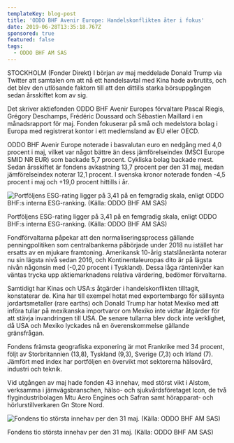 ```yaml
---
templateKey: blog-post
title: 'ODDO BHF Avenir Europe: Handelskonflikten åter i fokus'
date: 2019-06-28T13:35:18.767Z
sponsored: true
featured: false
tags:
  - ODDO BHF AM SAS
---
```

STOCKHOLM (Fonder Direkt) I början av maj meddelade Donald Trump via Twitter att samtalen om att nå ett handelsavtal med Kina hade avbrutits, och det blev den utlösande faktorn till att den dittills starka börsuppgången sedan årsskiftet kom av sig.



Det skriver aktiefonden ODDO BHF Avenir Europes förvaltare Pascal Riegis, Grégory Deschamps, Frédéric Doussard och Sébastien Maillard i en månadsrapport för maj. Fonden fokuserar på små och medelstora bolag i Europa med registrerat kontor i ett medlemsland av EU eller OECD.



ODDO BHF Avenir Europe noterade i basvalutan euro en nedgång med 4,0 procent i maj, vilket var något bättre än dess jämförelseindex (MSCI Europe SMID NR EUR) som backade 5,7 procent. Cykliska bolag backade mest. Sedan årsskiftet är fondens avkastning 13,7 procent per den 31 maj, medan jämförelseindex noterar 12,1 procent. I svenska kronor noterade fonden -4,5 procent i maj och +19,0 procent hittills i år.

![Portföljens ESG-rating ligger på 3,41 på en femgradig skala, enligt ODDO BHF:s interna ESG-ranking. (Källa: ODDO BHF AM SAS)](/img/oddo28jun3.png)

<span class="image-caption">Portföljens ESG-rating ligger på 3,41 på en femgradig skala, enligt ODDO BHF:s interna ESG-ranking. (Källa: ODDO BHF AM SAS)</span>

Fondförvaltarna påpekar att den normaliseringsprocess gällande penningpolitiken som centralbankerna påbörjade under 2018 nu istället har ersatts av en mjukare framtoning. Amerikansk 10-årig statslåneränta noterar nu sin lägsta nivå sedan 2016, och Kontinentaleuropas dito är på lägsta nivån någonsin med (-0,20 procent i Tyskland). Dessa låga räntenivåer kan väntas trycka upp aktiemarknadens relativa värdering, bedömer förvaltarna.



Samtidigt har Kinas och USA:s åtgärder i handelskonflikten tilltagit, konstaterar de. Kina har till exempel hotat med exportembargo för sällsynta jordartsmetaller (rare earths) och Donald Trump har hotat Mexiko med att införa tullar på mexikanska importvaror om Mexiko inte vidtar åtgärder för att stävja invandringen till USA. De senare tullarna blev dock inte verklighet, då USA och Mexiko lyckades nå en överenskommelse gällande gränsfrågan.



Fondens främsta geografiska exponering är mot Frankrike med 34 procent, följt av Storbritannien (13,8), Tyskland (9,3), Sverige (7,3) och Irland (7). Jämfört med index har portföljen en övervikt mot sektorerna hälsovård, industri och teknik.



Vid utgången av maj hade fonden 43 innehav, med störst vikt i Alstom, verksamma i järnvägsbranschen, hälso- och sjukvårdsföretaget Icon, de två flygindustribolagen Mtu Aero Engines och Safran samt hörapparat- och hörlurstillverkaren Gn Store Nord.

![Fondens tio största innehav per den 31 maj. (Källa: ODDO BHF AM SAS)](/img/oddo28jun4.png)

<span class="image-caption">Fondens tio största innehav per den 31 maj. (Källa: ODDO BHF AM SAS)</span>

